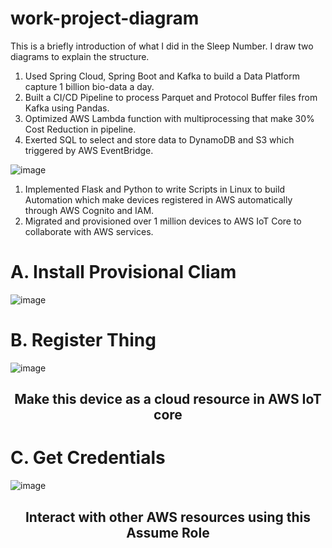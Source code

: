# work-project-diagram
This is a briefly introduction of what I did in the Sleep Number. I draw two diagrams to explain the structure.  

1. Used Spring Cloud, Spring Boot and Kafka to build a Data Platform capture 1 billion bio-data a day.  
2. Built a CI/CD Pipeline to process Parquet and Protocol Buffer files from Kafka using Pandas.  
3. Optimized AWS Lambda function with multiprocessing that make 30% Cost Reduction in pipeline.  
4. Exerted SQL to select and store data to DynamoDB and S3 which triggered by AWS EventBridge.  

![image](https://github.com/TotallyNewGuy/work-project-diagram/blob/main/sleep%20number%201.png)

1. Implemented Flask and Python to write Scripts in Linux to build Automation which make devices registered in AWS automatically through AWS Cognito and IAM.  
2. Migrated and provisioned over 1 million devices to AWS IoT Core to collaborate with AWS services.  

# A. Install Provisional Cliam
![image](https://github.com/TotallyNewGuy/work-project-diagram/blob/main/sleep%20number%20A)

# B. Register Thing
![image](https://github.com/TotallyNewGuy/work-project-diagram/blob/main/sleep%20number%20B)

<h2 align="center">Make this device as a cloud resource in AWS IoT core</h2>

# C. Get Credentials
![image](https://github.com/TotallyNewGuy/work-project-diagram/blob/main/sleep%20number%20C.png)

<h2 align="center">Interact with other AWS resources using this Assume Role</h2>


